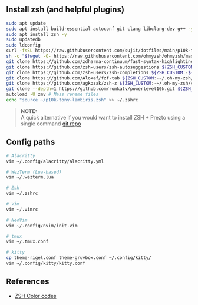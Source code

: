 
## Install zsh (and helpful plugins)

```bash
sudo apt update
sudo apt install build-essential autoconf git clang libclang-dev g++ -y
sudo apt install zsh -y
sudo updatedb
sudo ldconfig
curl -fsSL https://raw.githubusercontent.com/sujit/dotfiles/main/p10k-tony-lambiris.zsh -o ~/p10k-tony-lambiris.zsh
sh -c "$(wget -O- https://raw.githubusercontent.com/ohmyzsh/ohmyzsh/master/tools/install.sh)"
git clone https://github.com/zdharma-continuum/fast-syntax-highlighting.git ${ZSH_CUSTOM:-$HOME/.oh-my-zsh/custom}/plugins/fast-syntax-highlighting
git clone https://github.com/zsh-users/zsh-autosuggestions ${ZSH_CUSTOM:-~/.oh-my-zsh/custom}/plugins/zsh-autosuggestions
git clone https://github.com/zsh-users/zsh-completions ${ZSH_CUSTOM:-${ZSH:-~/.oh-my-zsh}/custom}/plugins/zsh-completions
git clone https://github.com/Aloxaf/fzf-tab ${ZSH_CUSTOM:-~/.oh-my-zsh/custom}/plugins/fzf-tab
git clone https://github.com/agkozak/zsh-z ${ZSH_CUSTOM:-~/.oh-my-zsh/custom}/plugins/zsh-z
git clone --depth=1 https://github.com/romkatv/powerlevel10k.git ${ZSH_CUSTOM:-$HOME/.oh-my-zsh/custom}/themes/powerlevel10k
autoload -U zmv # Mass rename files
echo "source ~/p10k-tony-lambiris.zsh" >> ~/.zshrc
```

> **NOTE:** <br/> A quick alternative if you would want to install ZSH + Prezto using a single command
> [git repo](https://github.com/JGroxz/presto-prezto)

## Config paths

```bash
# Alacritty
vim ~/.config/alacritty/alacritty.yml

# WezTerm (Lua-based)
vim ~/.wezterm.lua

# Zsh
vim ~/.zshrc

# Vim
vim ~/.vimrc

# NeoVim
vim ~/.config/nvim/init.vim

# tmux
vim ~/.tmux.conf

# kitty
cp theme-rigel.conf theme-gruvbox.conf ~/.config/kitty/ 
vim ~/.config/kitty/kitty.conf
```

## References

* [ZSH Color codes](https://github.com/Powerlevel9k/powerlevel9k/wiki/Stylizing-Your-Prompt)
